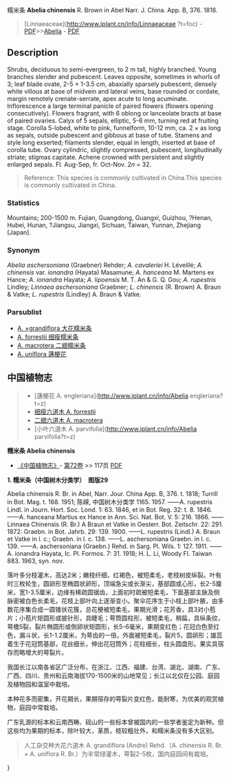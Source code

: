 糯米条 **Abelia chinensis** R. Brown in Abel Narr. J. China. App. B, 376. 1818.

> [Linnaeaceae](http://www.iplant.cn/info/Linnaeaceae ?t=foc) - [PDF](http://iplant.cn/foc/pdf/Linnaeaceae.pdf)>>[Abelia](Abelia-糯米条属.md) - [PDF](http://www.iplant.cn/foc/pdf/Abelia.pdf)

## Description

Shrubs, deciduous to semi-evergreen, to 2 m tall, highly branched. Young branches slender and pubescent. Leaves opposite, sometimes in whorls of 3; leaf blade ovate, 2-5 × 1-3.5 cm, abaxially sparsely pubescent, densely white villous at base of midvein and lateral veins, base rounded or cordate, margin remotely crenate-serrate, apex acute to long acuminate. Inflorescence a large terminal panicle of paired flowers (flowers opening consecutively). Flowers fragrant, with 6 oblong or lanceolate bracts at base of paired ovaries. Calyx of 5 sepals, elliptic, 5-6 mm, turning red at fruiting stage. Corolla 5-lobed, white to pink, funnelform, 10-12 mm, ca. 2 × as long as sepals, outside pubescent and gibbous at base of tube. Stamens and style long exserted; filaments slender, equal in length, inserted at base of corolla tube. Ovary cylindric, slightly compressed, pubescent, longitudinally striate; stigmas capitate. Achene crowned with persistent and slightly enlarged sepals. Fl. Aug-Sep, fr. Oct-Nov. 2*n* = 32.

> Reference: 
> This species is commonly cultivated in China.This species is commonly cultivated in China.

### Statistics
Mountains; 200-1500 m. Fujian, Guangdong, Guangxi, Guizhou, ?Henan, Hubei, Hunan, ?Jiangsu, Jiangxi, Sichuan, Taiwan, Yunnan, Zhejiang [Japan].

### Synonym
*Abelia aschersoniana* (Graebner) Rehder; *A. cavaleriei* H. Léveillé; *A. chinensis* var. *ionandra* (Hayata) Masamune; *A. hanceana* M. Martens ex Hance; *A. ionandra* Hayata; *A. lipoensis* M. T. An & G. Q. Gou; *A. rupestris* Lindley; *Linnaea aschersoniana* Graebner; *L. chinensis* (R. Brown) A. Braun & Vatke; *L. rupestris* (Lindley) A. Braun & Vatke.

### Parsublist

* [A.  ×grandiflora  大花糯米条](Abelia-×-grandiflora-大花糯米条.md)
* [A.  forrestii  细瘦糯米条](Abelia-forrestii-细瘦糯米条.md)
* [A.  macrotera  二翅糯米条](Abelia-macrotera-二翅糯米条.md)
* [A.  uniflora  蓪梗花](Abelia-uniflora-蓪梗花.md)

## 中国植物志

> * [蓪梗花  A.  engleriana](http://www.iplant.cn/info/Abelia engleriana?t=z)
> * [细瘦六道木  A.  forrestii](Abelia-forrestii-细瘦糯米条.md)
> * [二翅六道木  A.  macrotera](Abelia-macrotera-二翅糯米条.md)
> * [小叶六道木  A.  parvifolia](http://www.iplant.cn/info/Abelia parvifolia?t=z)

**糯米条 Abelia chinensis**

* [《中国植物志》](http://www.iplant.cn/frps)- [第72卷](http://www.iplant.cn/frps/vol/72) >> 117页 [PDF](http://www.iplant.cn/frps/pdf/72/117.PDF)

**1. 糯米条（中国树木分类学）　图版29**

Abelia chinensis R. Br. in Abel, Narr. Jour. China App. B, 376. t. 1818; Turrill in Bot. Mag. t. 168. 1951; 陈嵘, 中国树木分类学 1165. 1957. ——A. rupestris Lindl. in Journ. Hort. Soc. Lond. 1: 63. 1846, et in Bot. Reg. 32: t. 8. 1846. ——A. hanceana Martius ex Hance in Ann. Sci. Nat. Bot. V. 5: 216. 1866. ——Linnaea Chinensis (R. Br.) A Braun et Vatke in Oesterr. Bot. Zeitschr. 22: 291. 1872: Graebn. in Bot. Jahrb. 29: 139. 1900. ——L. rupestris (Lindl.) A. Braun et Vatke in l. c.; Graebn. in l. c. 138. ——L. aschersoniana Graebn. in l. c. 139. ——A. aschersoniana (Graebn.) Rehd. in Sarg. Pl. Wils. 1: 127. 1911. ——A. ionandra Hayata, Ic. Pl. Formos. 7: 31. 1918; H. L. Li, Woody Fl. Taiwan 883. 1963, syn. nov.

落叶多分枝灌木，高达2米；嫩枝纤细，红褐色，被短柔毛，老枝树皮纵裂。叶有时三枚轮生，圆卵形至椭圆状卵形，顶端急尖或长渐尖，基部圆或心形，长2-5厘米，宽1-3.5厘米，边缘有稀疏圆锯齿，上面初时疏被短柔毛，下面基部主脉及侧脉密被白色长柔毛，花枝上部叶向上逐渐变小。聚伞花序生于小枝上部叶腋，由多数花序集合成一圆锥状花簇，总花梗被短柔毛，果期光滑；花芳香，具3对小苞片；小苞片矩圆形或披针形，具睫毛；萼筒圆柱形，被短柔毛，稍扁，具纵条纹，萼檐5裂，裂片椭圆形或倒卵状矩圆形，长5-6毫米，果期变红色；花冠白色至红色，漏斗状，长1-1.2厘米，为萼齿的一倍，外面被短柔毛，裂片5，圆卵形；雄蕊着生于花冠筒基部，花丝细长，伸出花冠筒外；花柱细长，柱头圆盘形。果实具宿存而略增大的萼裂片。

我国长江以南各省区广泛分布，在浙江、江西、福建、台湾、湖北、湖南、广东、广西、四川、贵州和云南海拔170-1500米的山地常见；长江以北仅在公园、庭园及植物园和温室中栽培。

本种花多而密集，开花期长，果期宿存的萼裂片变红色，能耐寒，为优美的观赏植物，庭园中常栽培。

广东乳源的标本和云南西畴、砚山的一些标本曾被国内的一些学者鉴定为新种。但这些均为果期的标本，除叶较大，革质，枝较粗壮外，和糯米条没有多大区别。

> 人工杂交种大花六道木 A. grandiflora (Andre) Rehd.（A. chinensis R. Br. × A. uniflora R. Br.）为半常绿灌木，萼裂2-5枚，国内庭园间有栽培。

}